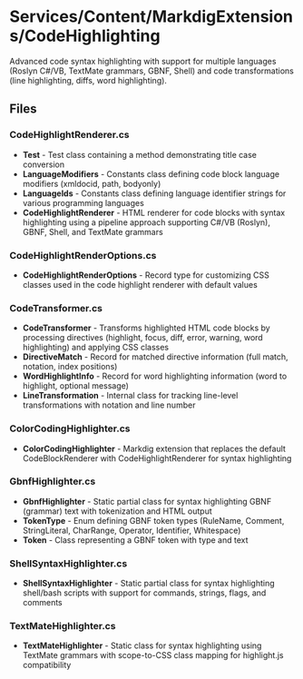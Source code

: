 # Services/Content/MarkdigExtensions/CodeHighlighting

Advanced code syntax highlighting with support for multiple languages (Roslyn C#/VB, TextMate grammars, GBNF, Shell) and code transformations (line highlighting, diffs, word highlighting).

## Files

### CodeHighlightRenderer.cs
- **Test** - Test class containing a method demonstrating title case conversion
- **LanguageModifiers** - Constants class defining code block language modifiers (xmldocid, path, bodyonly)
- **LanguageIds** - Constants class defining language identifier strings for various programming languages
- **CodeHighlightRenderer** - HTML renderer for code blocks with syntax highlighting using a pipeline approach supporting C#/VB (Roslyn), GBNF, Shell, and TextMate grammars

### CodeHighlightRenderOptions.cs
- **CodeHighlightRenderOptions** - Record type for customizing CSS classes used in the code highlight renderer with default values

### CodeTransformer.cs
- **CodeTransformer** - Transforms highlighted HTML code blocks by processing directives (highlight, focus, diff, error, warning, word highlighting) and applying CSS classes
- **DirectiveMatch** - Record for matched directive information (full match, notation, index positions)
- **WordHighlightInfo** - Record for word highlighting information (word to highlight, optional message)
- **LineTransformation** - Internal class for tracking line-level transformations with notation and line number

### ColorCodingHighlighter.cs
- **ColorCodingHighlighter** - Markdig extension that replaces the default CodeBlockRenderer with CodeHighlightRenderer for syntax highlighting

### GbnfHighlighter.cs
- **GbnfHighlighter** - Static partial class for syntax highlighting GBNF (grammar) text with tokenization and HTML output
- **TokenType** - Enum defining GBNF token types (RuleName, Comment, StringLiteral, CharRange, Operator, Identifier, Whitespace)
- **Token** - Class representing a GBNF token with type and text

### ShellSyntaxHighlighter.cs
- **ShellSyntaxHighlighter** - Static partial class for syntax highlighting shell/bash scripts with support for commands, strings, flags, and comments

### TextMateHighlighter.cs
- **TextMateHighlighter** - Static class for syntax highlighting using TextMate grammars with scope-to-CSS class mapping for highlight.js compatibility

